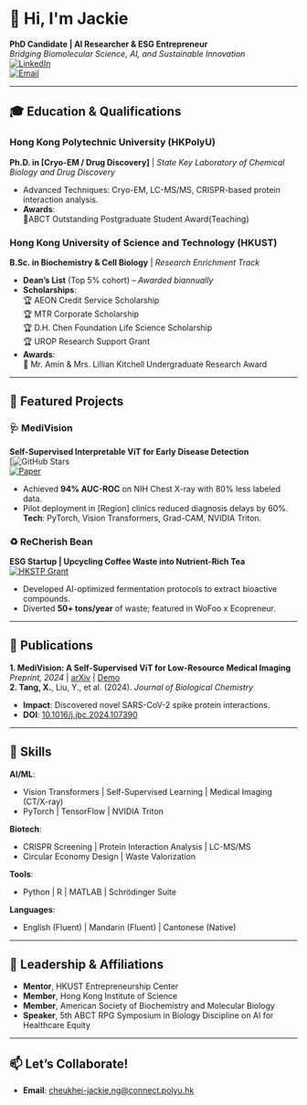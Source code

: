 # 👋 Hi, I'm Jackie
**PhD Candidate | AI Researcher & ESG Entrepreneur**  
*Bridging Biomolecular Science, AI, and Sustainable Innovation*  
[![LinkedIn](https://img.shields.io/badge/LinkedIn-Connect-blue?logo=linkedin)](https://linkedin.com/in/yourprofile)  
[![Email](https://img.shields.io/badge/📧-Email%20Me-red)](mailto:your.email@domain.com)  

---

## 🎓 Education & Qualifications  

### **Hong Kong Polytechnic University (HKPolyU)**  
**Ph.D. in [Cryo-EM / Drug Discovery]** | *State Key Laboratory of Chemical Biology and Drug Discovery*  
- Advanced Techniques: Cryo-EM, LC-MS/MS, CRISPR-based protein interaction analysis.  
- **Awards**:  
  🔬ABCT Outstanding Postgraduate Student Award(Teaching)
### **Hong Kong University of Science and Technology (HKUST)**  
**B.Sc. in Biochemistry & Cell Biology** | *Research Enrichment Track*  
- **Dean’s List** (Top 5% cohort) – *Awarded biannually*  
- **Scholarships**:  
  🏆 AEON Credit Service Scholarship   
  🏆 MTR Corporate Scholarship   
  🏆 D.H. Chen Foundation Life Science Scholarship   
  🏆 UROP Research Support Grant 
- **Awards**:  
  🔬 Mr. Amin & Mrs. Lillian Kitchell Undergraduate Research Award   
---

## 🚀 Featured Projects  

### 🩺 **MediVision**  
**Self-Supervised Interpretable ViT for Early Disease Detection**  
[![GitHub Stars](https://github.com/Grasswall/MediVision)  
[![Paper](https://img.shields.io/badge/📄-Preprint-orange)](https://arxiv.org/yourlink)  
- Achieved **94% AUC-ROC** on NIH Chest X-ray with 80% less labeled data.  
- Pilot deployment in [Region] clinics reduced diagnosis delays by 60%.  
**Tech**: PyTorch, Vision Transformers, Grad-CAM, NVIDIA Triton.  

### ♻️ **ReCherish Bean**  
**ESG Startup | Upcycling Coffee Waste into Nutrient-Rich Tea**  
[![HKSTP Grant](https://img.shields.io/badge/🏆-HKSTP%20Grant%20(100k)-brightgreen)](https://yourcompanylink.com)  
- Developed AI-optimized fermentation protocols to extract bioactive compounds.  
- Diverted **50+ tons/year** of waste; featured in WoFoo x Ecopreneur.  

---

## 📜 Publications  
**1. MediVision: A Self-Supervised ViT for Low-Resource Medical Imaging**  
*Preprint, 2024* | [arXiv](https://arxiv.org/yourlink) | [Demo](https://colab.research.google.com/yourlink)  
**2. Tang, X.**, Liu, Y., et al. (2024). *Journal of Biological Chemistry*  
- **Impact**: Discovered novel SARS-CoV-2 spike protein interactions.  
- **DOI**: [10.1016/j.jbc.2024.107390](https://doi.org/10.1016/j.jbc.2024.107390)  


---

## 🔧 Skills  
**AI/ML**:  
- Vision Transformers | Self-Supervised Learning | Medical Imaging (CT/X-ray)  
- PyTorch | TensorFlow | NVIDIA Triton  

**Biotech**:  
- CRISPR Screening | Protein Interaction Analysis | LC-MS/MS  
- Circular Economy Design | Waste Valorization  

**Tools**:  
- Python | R | MATLAB | Schrödinger Suite  

**Languages**:  
- English (Fluent) | Mandarin (Fluent) | Cantonese (Native)  

---

## 🌟 Leadership & Affiliations  
- **Mentor**, HKUST Entrepreneurship Center  
- **Member**, Hong Kong Institute of Science
- **Member**, American Society of Biochemistry and Molecular Biology
- **Speaker**, 5th ABCT RPG Symposium in Biology Discipline on AI for Healthcare Equity  

---

## 📫 Let’s Collaborate!  
- **Email**: [cheukhei-jackie.ng@connect.polyu.hk](cheukhei-jackie.ng@connect.polyu.hk)  
